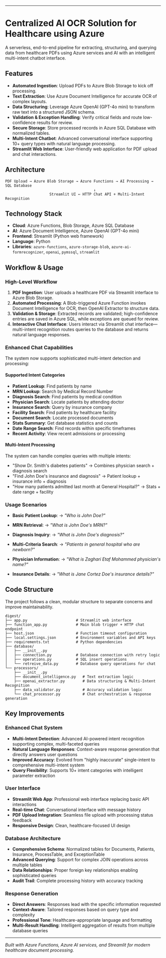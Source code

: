 
---

# Centralized AI OCR Solution for Healthcare using Azure

A serverless, end-to-end pipeline for extracting, structuring, and querying data from healthcare PDFs using Azure services and AI with an intelligent multi-intent chatbot interface.

## Features

* **Automated Ingestion**: Upload PDFs to Azure Blob Storage to kick off processing.
* **Text Extraction**: Use Azure Document Intelligence for accurate OCR of complex layouts.
* **Data Structuring**: Leverage Azure OpenAI (GPT-4o mini) to transform raw text into a structured JSON schema.
* **Validation & Exception Handling**: Verify critical fields and route low-confidence results for review.
* **Secure Storage**: Store processed records in Azure SQL Database with normalized tables.
* **Multi-Intent Chatbot**: Advanced conversational interface supporting 10+ query types with natural language processing.
* **Streamlit Web Interface**: User-friendly web application for PDF upload and chat interactions.

## Architecture

```text
PDF Upload → Azure Blob Storage → Azure Functions → AI Processing → SQL Database
                                        ↓
                    Streamlit UI ← HTTP Chat API + Multi-Intent Recognition
```

## Technology Stack

* **Cloud**: Azure Functions, Blob Storage, Azure SQL Database
* **AI**: Azure Document Intelligence, Azure OpenAI (GPT-4o mini)
* **Frontend**: Streamlit (Python web framework)
* **Language**: Python
* **Libraries**: `azure-functions`, `azure-storage-blob`, `azure-ai-formrecognizer`, `openai`, `pymssql`, `streamlit`

## Workflow & Usage

### High-Level Workflow

1. **PDF Ingestion**: User uploads a healthcare PDF via Streamlit interface to Azure Blob Storage.
2. **Automated Processing**: A Blob-triggered Azure Function invokes Document Intelligence for OCR, then OpenAI Extractor to structure data.
3. **Validation & Storage**: Extracted records are validated; high-confidence entries are saved in Azure SQL, while exceptions are queued for review.
4. **Interactive Chat Interface**: Users interact via Streamlit chat interface—multi-intent recognition routes queries to the database and returns natural language responses.

### Enhanced Chat Capabilities

The system now supports sophisticated multi-intent detection and processing:

#### **Supported Intent Categories**

* **Patient Lookup**: Find patients by name
* **MRN Lookup**: Search by Medical Record Number
* **Diagnosis Search**: Find patients by medical condition
* **Physician Search**: Locate patients by attending doctor
* **Insurance Search**: Query by insurance company
* **Facility Search**: Find patients by healthcare facility
* **Document Search**: Locate processed documents
* **Stats Summary**: Get database statistics and counts
* **Date Range Search**: Find records within specific timeframes
* **Recent Activity**: View recent admissions or processing

#### **Multi-Intent Processing**

The system can handle complex queries with multiple intents:

* "Show Dr. Smith's diabetes patients" → Combines physician search + diagnosis search
* "Find John Doe's insurance and diagnosis" → Patient lookup + insurance info + diagnosis
* "How many patients admitted last month at General Hospital?" → Stats + date range + facility

### Usage Scenarios

* **Basic Patient Lookup**:
  → *"Who is John Doe?"*

* **MRN Retrieval**:
  → *"What is John Doe's MRN?"*

* **Diagnosis Inquiry**:
  → *"What is John Doe's diagnosis?"*

* **Multi-Criteria Search**:
  → *"Patients in general hospital who are newborn?"*

* **Physician Information**:
  → *"What is Zaghari Etaf Mohammed physician's name?"*

* **Insurance Details**:
  → *"What is Jane Cortez Doe's insurance details?"*

## Code Structure

The project follows a clean, modular structure to separate concerns and improve maintainability.

```
digest/
├── app.py                      # Streamlit web interface
├── function_app.py             # Main blob trigger + HTTP chat endpoint
├── host.json                   # Function timeout configuration
├── local.settings.json         # Environment variables and API keys
├── requirements.txt            # Python dependencies
├── database/
│   ├── __init__.py
│   ├── connection.py           # Database connection with retry logic
│   ├── operations.py           # SQL insert operations
│   └── retreive_data.py        # Database query operations for chat
└── processors/
    ├── __init__.py
    ├── document_intelligence.py   # Text extraction logic
    ├── openai_extractor.py        # Data structuring & Multi-Intent Recognition
    ├── data_validator.py          # Accuracy validation logic
    └── chat_processor.py          # Chat orchestration & response generation
```

## Key Improvements

### **Enhanced Chat System**

* **Multi-Intent Detection**: Advanced AI-powered intent recognition supporting complex, multi-faceted queries
* **Natural Language Responses**: Context-aware response generation that directly answers user questions
* **Improved Accuracy**: Evolved from "highly inaccurate" single-intent to comprehensive multi-intent system
* **Query Flexibility**: Supports 10+ intent categories with intelligent parameter extraction

### **User Interface**

* **Streamlit Web App**: Professional web interface replacing basic API interactions
* **Real-time Chat**: Conversational interface with message history
* **PDF Upload Integration**: Seamless file upload with processing status feedback
* **Responsive Design**: Clean, healthcare-focused UI design

### **Database Architecture**

* **Comprehensive Schema**: Normalized tables for Documents, Patients, Insurance, ProcessTable, and ExceptionTable
* **Advanced Querying**: Support for complex JOIN operations across multiple tables
* **Data Relationships**: Proper foreign key relationships enabling sophisticated queries
* **Audit Trail**: Complete processing history with accuracy tracking

### **Response Generation**

* **Direct Answers**: Responses lead with the specific information requested
* **Context-Aware**: Tailored responses based on query type and complexity
* **Professional Tone**: Healthcare-appropriate language and formatting
* **Multi-Result Handling**: Intelligent aggregation of results from multiple database queries

---

*Built with Azure Functions, Azure AI services, and Streamlit for modern healthcare document processing.*
